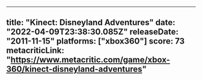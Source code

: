 
---
title: "Kinect: Disneyland Adventures"
date: "2022-04-09T23:38:30.085Z"
releaseDate: "2011-11-15"
platforms: ["xbox360"]
score: 73
metacriticLink: "https://www.metacritic.com/game/xbox-360/kinect-disneyland-adventures"
---
